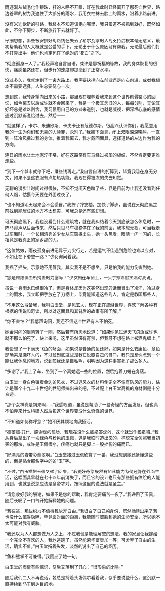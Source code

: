 雨逐渐从绒毛化作银珠，打的人睁不开眼，好在我此时已经离开了那死亡世界，路边苍翠的树为我遮住了大部分的雨水，我用衣袖抹去脸上的雨水，沿着小路前进。

没有米迪欧斯的引路，我根本不知道该走向哪里，我只知道不被抓到就好，既然如此，不停下脚步，不断旅行下去就好了。

仔细想想，那些被安排好的路线在失去了希尔瓦家的人的支持后根本毫无意义，最初帮助我的人大概就是公爵的手下，无论出于什么原因没有帮我，无论最后他们打不打算出手，他们也肯定死在了绝对的“死亡”之下。

“彻底孤身一人了。”我轻声地自言自语，或许是那祝福的缘故，我的身体恢复的很快，痛感虽然还在，但步行的速度却提高到了正常水平。

没过多久，我就走到了一条大路上，我需要抉择向左前进还是向右前进，或者我根本不需要选择，人生总要随心一次。

想到这，我转身望向出来的小路，那里现在埋葬着我来到这个世界刻骨铭心的回忆，如今离去以后或许就不会回来了，我是一个极其念旧的人，每每分别，无论其好坏总是难以割舍，我习惯用自己的方式来道别，也就是凝视，把深埋心底的感情通过沉默诉说给过去，然后——

“就这样了，卡尔、米迪欧斯、卡夫卡还有范德尔斯，很高兴认识你们，我愿意用我的一生为你们和无辜的人赎罪，永别了。”我摘下面具，闭上双眼深深鞠躬，一直到一阵冷风拂过我的身体，推着我离去，我才戴回面具，选择道路的左边作为我的方向。

连日的雨水让土地泥泞不堪，好在这路常有车马经过被压的板结，不然肯定要更难走些。

“到下一个城市就停下吧，赚些钱再走。”我自言自语的打算到，毕竟我现在身无分文，如果不是这衣服有点加热功能，我现在得被冻的失去知觉。

无聊的漫步让时间过得很快，不知不觉间天色暗了些，但是目前为止我还没看到任何人烟，估摸今天要在外面过夜了。

“也不知道明天起来会不会感冒。”我拧了拧衣袖，加快了脚步，虽说在天彻底黑之前找到能居住的地方不太现实，可我总是还有些幻想。

可天彻底黑下，我也没看到什么建筑物，就在我纠结着今天到底该怎么休息时，一阵马蹄声从后面传来，然后只见马车稳稳停在了我的前面，我本想无视，可当我走过车厢时，一个长相清秀的少女从车窗探出头，她一头黑发，眼睛一闪一闪的，长相竟是我真正的家乡那的人。

“这位姑娘，雨夜孤身前进无异于刀尖行走，若是运气不佳遇到危险也难以应对，不如让在下带您一路？”少女询问着我。

我摇了摇头，示意她不用管我，其实我不是不想坐，只是怕我的能力伤害到她。

“您是顾虑假面所掩盖的力量吗？”少女俯在车窗上，一只手撑着脸笑着对我说。

虽说一身雨水已经很冷了，但是身体却因为这突然出现的话而冒出了冷汗，冷过身上的雨水，我立即把手放在了刀柄上，毕竟能知道这些的人，肯定是教国那些人。

“不用这么戒备我，我叫白玉堂，是风玄人，现在正在周游世界，喜欢了解各种有根据的传说和奇谈，所以对这面具和其背后的故事有所了解。”

“你不害怕？”我低声询问，我还不信这个世界有人不怕死。

她金闪闪的眼睛转了一圈，然后若有所思地说道：“如果你见过满天飞的鱼或许也就不那么怕死了，快上来吧，这里虽然没有宵禁，但我可不想在路上被酒鬼缠上。”

我设想了一下满天飞鱼的场面，如果说是普通的鱼还好，如果是什么安康鱼、章鱼那确实是挺吓人的，不过说到底这些是我在说服自己的借口，我只是想快点到一个能让我休息的地方，说到底我还是自私啊，明明因为这种事害死了那么多人。

“多谢了。”我上了车，坐到了一个离她远一些的位置，然后抱着刀蜷在角落。

白玉堂一身白色镶着金边的风衣，不过这风衣的材料倒完全不像有防风的能力，估计是哪个十九二十世纪的世纪师搞出来的吧，不过配上白玉堂高挑的身材倒是十分合适。

“那个女神真是胡来啊……”我感叹道，虽说是帮助了一些奇怪的方面发展，但也真不怕弄来什么科研人然后把这个世界变成什么奇怪的世界。

“不知道如何称呼您？”她不厌其烦地向我搭话。

“德蕾娅·艾什，感谢您的帮助，我现在没什么能报答您的，这个就当作回报吧。”我从身后拿出了一块绿色与粉色的玉佩，这是我临时造出来的，样貌完全仿照我当初买的那块，或许是玉佩很小，疼痛也就只是脚上一股挫伤的痛而已。

“好漂亮的春带彩翡翠啊。”白玉堂接过玉佩欣赏了一番，我没想到她还挺懂这些的，倒是贴合那名字中的的“玉”字。

“不过。”白玉堂把玉佩又递了回来，“我更好奇您既然有如此能力为何还能在外面生活，这幅面具早就在七十四年前消失了，而且它的设计也只有那些拥有纹绘的人能用到，也就是说您应该是皇帝才对，按照这里的说法就是圣主。”

“请您收好我的酬谢，如果不是您的帮助，我肯定要痛苦一夜了。”我递回了玉佩，随后长叹了一口气开始解释她的问题。

“我在逃，那些权力不值得我放弃自由。”我坦白了自己的身份，既然她猜出来了我也没什么值得隐瞒，毕竟面对面的距离，我能随时威胁到她的生命安全，所以她不太可能对我有威胁。

“我还以为人人都想做万人之上，不过我倒是能理解您的想法，我的家里让我嫁给一个完全不喜欢的人，我也逃跑了，虽然能荣华富贵加一等，可舍弃了自由的生活，确实不值。”白玉堂捋着头发，淡然的说出了自己的经历。

“鱼和熊掌不可兼得。”我回应了她一句。

白玉堂的表情有些惊讶，随后又落到了开心：“很形象的比喻。”

随后我们二人不再说话，她总是捋着头发偶尔看着我，似乎要说些什么，这沉默一直持续到马车到达目的地。

